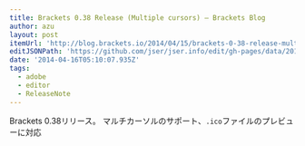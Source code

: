 ```yaml
---
title: Brackets 0.38 Release (Multiple cursors) – Brackets Blog
author: azu
layout: post
itemUrl: 'http://blog.brackets.io/2014/04/15/brackets-0-38-release-multiple-cursors/'
editJSONPath: 'https://github.com/jser/jser.info/edit/gh-pages/data/2014/04/index.json'
date: '2014-04-16T05:10:07.935Z'
tags:
  - adobe
  - editor
  - ReleaseNote
---
```

Brackets 0.38リリース。
マルチカーソルのサポート、`.ico`ファイルのプレビューに対応
